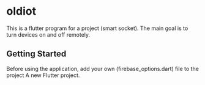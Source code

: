 # oldiot
This is a flutter program for a project (smart socket). The main goal is to turn devices on and off remotely.

## Getting Started
Before using the application, add your own (firebase_options.dart) file to the project
A new Flutter project.

